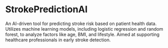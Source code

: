 # StrokePredictionAI
An AI-driven tool for predicting stroke risk based on patient health data. Utilizes machine learning models, including logistic regression and random forest, to analyze factors like age, BMI, and lifestyle. Aimed at supporting healthcare professionals in early stroke detection.

